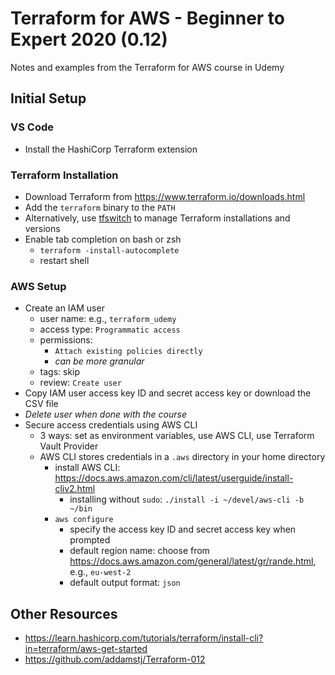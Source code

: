 # Terraform for AWS - Beginner to Expert 2020 (0.12)

Notes and examples from the Terraform for AWS course in Udemy

## Initial Setup

### VS Code

- Install the HashiCorp Terraform extension

### Terraform Installation

- Download Terraform from <https://www.terraform.io/downloads.html>
- Add the `terraform` binary to the `PATH`
- Alternatively, use [tfswitch](https://tfswitch.warrensbox.com/) to manage Terraform installations and versions
- Enable tab completion on bash or zsh
  - `terraform -install-autocomplete`
  - restart shell

### AWS Setup

- Create an IAM user
  - user name: e.g., `terraform_udemy`
  - access type: `Programmatic access`
  - permissions:
    - `Attach existing policies directly`
    - _can be more granular_
  - tags: skip
  - review: `Create user`
- Copy IAM user access key ID and secret access key or download the CSV file
- _Delete user when done with the course_
- Secure access credentials using AWS CLI
  - 3 ways: set as environment variables, use AWS CLI, use Terraform Vault Provider
  - AWS CLI stores credentials in a `.aws` directory in your home directory
    - install AWS CLI: <https://docs.aws.amazon.com/cli/latest/userguide/install-cliv2.html>
      - installing without `sudo`: `./install -i ~/devel/aws-cli -b ~/bin`
    - `aws configure`
      - specify the access key ID and secret access key when prompted
      - default region name: choose from <https://docs.aws.amazon.com/general/latest/gr/rande.html>, e.g., `eu-west-2`
      - default output format: `json`

## Other Resources

- <https://learn.hashicorp.com/tutorials/terraform/install-cli?in=terraform/aws-get-started>
- <https://github.com/addamstj/Terraform-012>

